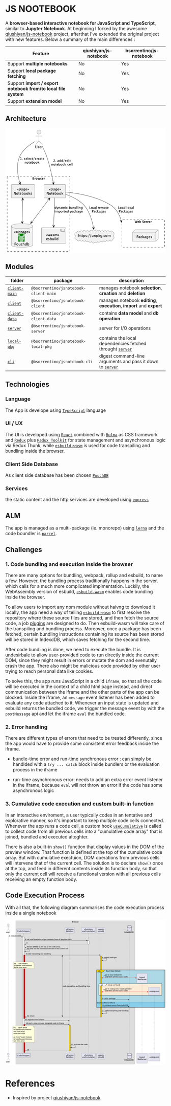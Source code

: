 # JS NOOTEBOOK

A **browser-based interactive notebook for JavaScript and TypeScript**, similar to **Jupyter Notebook**.
At beginning I forked by the awesome [qiushiyan/js-notebook] project, afterthat I've extended the original project with new features. Below a summary of the main differences :

 Feature | qiushiyan/js-notebook | bsorrentino/js-notebook
 ---- |  ---- | -----
   Support **multiple notebooks** | No | Yes 
   Support **local package fetching** | No | Yes
   Support **import / export notebook from/to local file system** | No | Yes
   Support **extension model** | No | Yes

## Architecture

![](diagrams/architecture.png)

## Modules

folder | package | description
 ---- |  ---- | -----
   [`client-main`] | `@bsorrentino/jsnotebook-client-main` | manages notebook **selection**, **creation** and **deletion**  
   [`client`] | `@bsorrentino/jsnotebook-client` | manages notebook **editing**, **execution**, **import** and **export** 
   [`client-data`] | `@bsorrentino/jsnotebook-client-data` | contains **data model** and **db operation**
   [`server`] | `@bsorrentino/jsnotebook-server` | server for I/O operations 
   [`local-pkg`] | `@bsorrentino/jsnotebook-local-pkg` | contains the local dependencies fetched throught [`server`]
   [`cli`] | `@bsorrentino/jsnotebook-cli` | digest command-line arguments and pass it down to [`server`] 

## Technologies

### Language 

The App is develope using [`TypeScript`] language

### UI / UX 

The UI is developed using [`React`] combined with [`Bulma`] as CSS framework and [`Redux`] plus [`Redux Toolkit`] for state management and asynchronous logic via Redux Thunk, while [`esbuild-wasm`] is used for code transpiling and bundling inside the browser.

### Client Side Database

As client side database has been chosen [`PouchDB`]

### Services 

the static content and the http services are developed using [`express`] 

## ALM

The app is managed as a multi-package  (ie. monorepo) using [`lerna`] and the code boundler is [`parcel`].

## Challenges

### 1. Code bundling and execution inside the browser

There are many options for bundling, webpack, rollup and esbuild, to name a few. However, the bundling process traditionally happens in the server, which calls for a much more complicated implmentation. Luckily, the WebAssembly version of esbuild, [`esbuild-wasm`] enables code bundling inside the browser.

To allow users to import any npm module without haivng to download it locally, the app need a way of telling [`esbuild-wasm`] to first resolve the repository where these source files are stored, and then fetch the source code, a job [plugins](packages/client/src/bundler/plugins) are designed to do. Then esbuild-wasm will take care of the transpiling and bundling process. Moreover, once a package has been fetched, certain bundling instructions containing its source has been stored will be stored in IndexdDB, which saves fetching for the second time.

After code bundling is done, we need to execute the bundle. It is undesirbale to allow user-provided code to run directly inside the current DOM, since they might result in errors or mutate the dom and evenutally crash the app. There also might be malicious code provided by other user trying to reach personal data like cookies.

To solve this, the app runs JavaScript in a child `iframe`, so that all the code will be executed in the context of a child html page instead, and direct communication between the iframe and the other parts of the app can be blocked. Inside the iframe, an `message` event listener has been added to evaluate any code attached to it. Whenever an input state is updated and esbuild returns the bundled code, we trigger the message event by with the `postMessage` api and let the iframe `eval` the bundled code.

### 2. Error handling

There are different types of errors that need to be treated differently, since the app would have to provide some consistent error feedback inside the iframe.

- bundle-time error and run-time synchronous error : can simply be handlded with a `try ... catch` block inside bundlers or the evaluation process in the iframe

- run-time asynchronous error: needs to add an extra error event listener in the iframe, because `eval` will not throw an error if the code has some asynchronous logic

### 3. Cumulative code execution and custom built-in function

In an interactive enviroment, a user typically codes in an tentative and explorative manner, so it's important to keep multiple code cells connected. Whenever the app runs a code cell, a custom hook [`useCumulative`] is called to collect code from all previous cells into a "cumulative code array" that is joined, bundled and executed altoghter.

There is also a built-in `show()` function that display values in the DOM of the preview window. That function is defined at the top of the cumulative code array. But with cumulative exectuion, DOM operations from previous cells will intervene that of the current cell. The solution is to declare `show()` once at the top, and feed in different contents inside its function body, so that only the current cell will receive a functional version with all previous cells receiving an empty function body.

## Code Execution Process

With all that, the following diagram summarises the code execution process inside a single notebook

![](diagrams/code-process.png)

# References 

* Inspired by project [qiushiyan/js-notebook]

[`lerna`]: https://github.com/lerna/lerna
[`esbuild-wasm`]: https://www.npmjs.com/package/esbuild-wasm
[qiushiyan/js-notebook]: https://github.com/qiushiyan/js-notebook
[`React`]: https://www.npmjs.com/package/react
[`Bulma`]: https://bulma.io
[`TypeScript`]: https://www.npmjs.com/package/typescript
[`commander`]: https://www.npmjs.com/package/commander
[`express`]: https://www.npmjs.com/package/express
[`Redux`]: https://www.npmjs.com/package/redux
[`Redux Toolkit`]: https://www.npmjs.com/package/@reduxjs/toolkit
[`useCumulative`]: packages/client/src/hooks/index.ts
[`parcel`]: https://parceljs.org
[`client-data`]: packages/client-data
[`client-main`]: packages/client-main
[`client`]: packages/client
[`server`]: packages/server
[`cli`]: packages/cli
[`local-pkg`]: packages/local-pkg
[`PouchDB`]: https://pouchdb.com
